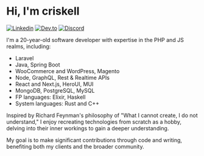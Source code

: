# Hi, I'm criskell

[![Linkedin][linkedin-shield]][linkedin-url]
[![Dev.to][dev.to-shield]][dev.to-url]
[![Discord][discord-shield]][discord-url]

I'm a 20-year-old software developer with expertise in the PHP and JS realms, including:

- Laravel
- Java, Spring Boot
- WooCommerce and WordPress, Magento
- Node, GraphQL, Rest & Realtime APIs
- React and Next.js, HeroUI, MUI
- MongoDB, PostgreSQL, MySQL
- FP languages: Elixir, Haskell
- System languages: Rust and C++

Inspired by Richard Feynman's philosophy of "What I cannot create, I do not understand," I enjoy recreating technologies from scratch as a hobby, delving into their inner workings to gain a deeper understanding.

My goal is to make significant contributions through code and writing, benefiting both my clients and the broader community.

[linkedin-shield]: https://img.shields.io/badge/-crismoraesds-black.svg?style=flat-square&logo=linkedin&logoColor=white&colorB=0077b5
[linkedin-url]: https://linkedin.com/in/crismoraesds/
[dev.to-shield]: https://img.shields.io/badge/-criskell-black.svg?style=flat-square&logo=dev.to&logoColor=white&colorB=000000
[dev.to-url]: https://dev.to/criskell
[discord-shield]: https://img.shields.io/badge/-criskell-black.svg?style=flat-square&logo=discord&logoColor=white&colorB=5865F2
[discord-url]: https://discord.com/users/932741852514369607

<!--
<span>
  <img src="https://github-readme-stats.vercel.app/api/top-langs/?username=criskell&hide=html&layout=donut-vertical&theme=tokyonight" alt="Top languages" align="top">
  <img src="https://github-readme-stats.vercel.app/api?username=criskell&show_icons=true&theme=tokyonight" alt="GitHub stats" align="top">
</span>
-->


